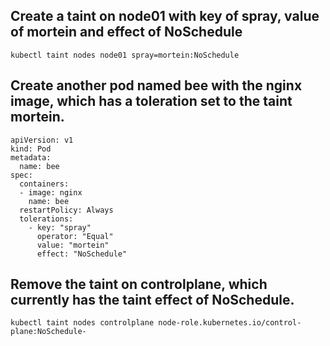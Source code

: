 ## Create a taint on node01 with key of spray, value of mortein and effect of NoSchedule
`kubectl taint nodes node01 spray=mortein:NoSchedule`

## Create another pod named bee with the nginx image, which has a toleration set to the taint mortein.
```
apiVersion: v1
kind: Pod
metadata:
  name: bee
spec:
  containers:
  - image: nginx
    name: bee
  restartPolicy: Always
  tolerations:
    - key: "spray"
      operator: "Equal"
      value: "mortein"
      effect: "NoSchedule"       
```


## Remove the taint on controlplane, which currently has the taint effect of NoSchedule.
`kubectl taint nodes controlplane node-role.kubernetes.io/control-plane:NoSchedule-`